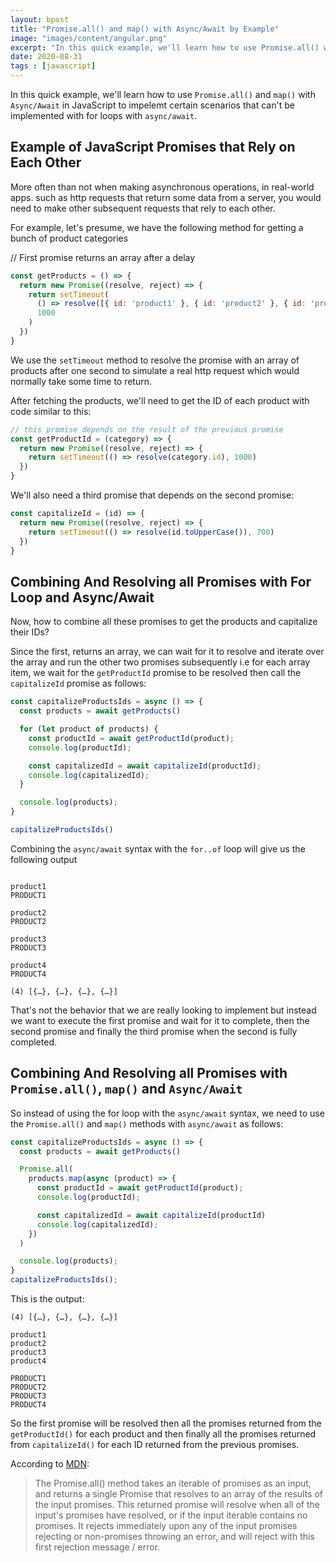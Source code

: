 ```yaml
---
layout: bpost
title: "Promise.all() and map() with Async/Await by Example"
image: "images/content/angular.png"
excerpt: "In this quick example, we'll learn how to use Promise.all() with Async/Await in JavaScript"
date: 2020-08-31
tags : [javascript]
---
```


In this quick example, we'll learn how to use `Promise.all()` and `map()` with `Async/Await` in JavaScript to impelemt certain scenarios that can't be implemented with for loops with `async/await`. 

## Example of JavaScript Promises that Rely on Each Other

More often than not when making asynchronous operations, in real-world apps. such as http requests that return some data from a server, you would need to make other subsequent requests that rely to each other.

For example, let's presume, we have the following method for getting a bunch of product categories 


// First promise returns an array after a delay
```js
const getProducts = () => {
  return new Promise((resolve, reject) => {
    return setTimeout(
      () => resolve([{ id: 'product1' }, { id: 'product2' }, { id: 'product3'}, { id: 'product4'}]),
      1000
    )
  })
}
```

We use the `setTimeout` method to resolve the promise with an array of products after one second to simulate a real http request which would normally take some time to return.

After fetching the products, we'll need to get the ID of each product with code similar to this:

```js
// this promise depends on the result of the previous promise
const getProductId = (category) => {
  return new Promise((resolve, reject) => {
    return setTimeout(() => resolve(category.id), 1000)
  })
}
```

We'll also need a third promise that depends on the second promise: 

```js
const capitalizeId = (id) => {
  return new Promise((resolve, reject) => {
    return setTimeout(() => resolve(id.toUpperCase()), 700)
  })
}
```

## Combining And Resolving all Promises with For Loop and Async/Await

Now, how to combine all these promises to get the products and capitalize their IDs?

Since the first, returns an array, we can wait for it to resolve and iterate over the array and run the other two promises subsequently i.e for each array item, we wait for the `getProductId` promise to be resolved then call the `capitalizeId` promise as follows:

```js
const capitalizeProductsIds = async () => {
  const products = await getProducts()

  for (let product of products) {
    const productId = await getProductId(product);
    console.log(productId);

    const capitalizedId = await capitalizeId(productId);
    console.log(capitalizedId);
  }

  console.log(products);
}

capitalizeProductsIds()
```


Combining the `async/await` syntax with the `for..of` loop will give us the following output

```console

product1
PRODUCT1

product2
PRODUCT2

product3
PRODUCT3

product4
PRODUCT4

(4) [{…}, {…}, {…}, {…}]
```

That's not the behavior that we are really looking to implement but instead we want to execute the first promise and wait for it to complete, then the second promise and finally the third promise when the second is fully completed.

## Combining And Resolving all Promises with `Promise.all()`, `map()` and `Async/Await`


So instead of using the for loop with the `async/await` syntax, we need to use the `Promise.all()` and `map()` methods with `async/await` as follows:

```js
const capitalizeProductsIds = async () => {
  const products = await getProducts()

  Promise.all(
    products.map(async (product) => {
      const productId = await getProductId(product);
      console.log(productId);

      const capitalizedId = await capitalizeId(productId)
      console.log(capitalizedId);
    })
  )

  console.log(products);
}
capitalizeProductsIds();
```

This is the output:

```console
(4) [{…}, {…}, {…}, {…}]

product1
product2
product3
product4

PRODUCT1
PRODUCT2
PRODUCT3
PRODUCT4
```

So the first promise will be resolved then all the promises returned from the `getProductId()` for each product and then finally all the promises returned from `capitalizeId()` for each ID returned from the previous promises.

According to [MDN](https://developer.mozilla.org/en-US/docs/Web/JavaScript/Reference/Global_Objects/Promise/all):

>The Promise.all() method takes an iterable of promises as an input, and returns a single Promise that resolves to an array of the results of the input promises. This returned promise will resolve when all of the input's promises have resolved, or if the input iterable contains no promises. It rejects immediately upon any of the input promises rejecting or non-promises throwing an error, and will reject with this first rejection message / error.

